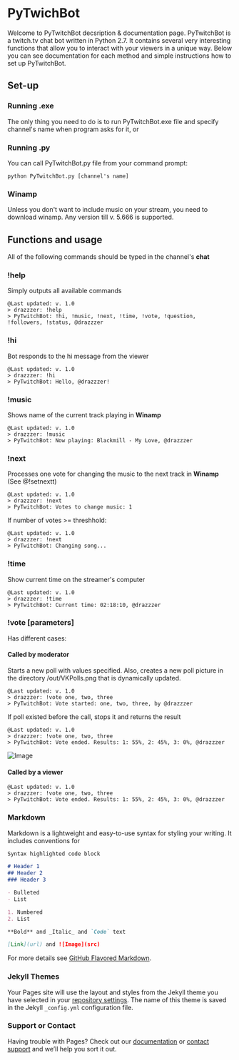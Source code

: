 # PyTwichBot

Welcome to PyTwitchBot decsription & documentation page.
PyTwitchBot is a twitch.tv chat bot written in Python 2.7. It contains several very interesting functions that allow you to interact with your viewers in a unique way. Below you can see documentation for each method and simple instructions how to set up PyTwitchBot.

## Set-up
### Running .exe
The only thing you need to do is to run PyTwitchBot.exe file and specify channel's name when program asks for it, or
### Running .py
You can call PyTwitchBot.py file from your command prompt:
```
python PyTwitchBot.py [channel's name]
```
### Winamp
Unless you don't want to include music on your stream, you need to download winamp. Any version till v. 5.666 is supported.

## Functions and usage
All of the following commands should be typed in the channel's **chat**
### !help
Simply outputs all available commands
```
@Last updated: v. 1.0
> drazzzer: !help
> PyTwitchBot: !hi, !music, !next, !time, !vote, !question, !followers, !status, @drazzzer
```
### !hi
Bot responds to the hi message from the viewer
```
@Last updated: v. 1.0
> drazzzer: !hi
> PyTwitchBot: Hello, @drazzzer!
```
### !music
Shows name of the current track playing in **Winamp**
```
@Last updated: v. 1.0
> drazzzer: !music
> PyTwitchBot: Now playing: Blackmill - My Love, @drazzzer
```
### !next
Processes one vote for changing the music to the next track in **Winamp**
(See @!setnextt)
```
@Last updated: v. 1.0
> drazzzer: !next
> PyTwitchBot: Votes to change music: 1
```
If number of votes >= threshhold:
```
@Last updated: v. 1.0
> drazzzer: !next
> PyTwitchBot: Changing song...
```

### !time
Show current time on the streamer's computer
```
@Last updated: v. 1.0
> drazzzer: !time
> PyTwitchBot: Current time: 02:18:10, @drazzzer
```

### !vote [parameters]
Has different cases:
#### Called by moderator
Starts a new poll with values specified.
Also, creates a new poll picture in the directory /out/VKPolls.png that is dynamically updated.
```
@Last updated: v. 1.0
> drazzzer: !vote one, two, three
> PyTwitchBot: Vote started: one, two, three, by @drazzzer
```
If poll existed before the call, stops it and returns the result
```
@Last updated: v. 1.0
> drazzzer: !vote one, two, three
> PyTwitchBot: Vote ended. Results: 1: 55%, 2: 45%, 3: 0%, @drazzzer
```
![Image](https://pp.vk.me/c636421/v636421947/40ecf/X0K8JeRg7xo.jpg)
#### Called by a viewer
```
@Last updated: v. 1.0
> drazzzer: !vote one, two, three
> PyTwitchBot: Vote ended. Results: 1: 55%, 2: 45%, 3: 0%, @drazzzer
```

### Markdown

Markdown is a lightweight and easy-to-use syntax for styling your writing. It includes conventions for

```markdown
Syntax highlighted code block

# Header 1
## Header 2
### Header 3

- Bulleted
- List

1. Numbered
2. List

**Bold** and _Italic_ and `Code` text

[Link](url) and ![Image](src)
```

For more details see [GitHub Flavored Markdown](https://guides.github.com/features/mastering-markdown/).

### Jekyll Themes

Your Pages site will use the layout and styles from the Jekyll theme you have selected in your [repository settings](https://github.com/dkubatko/PyTwitchBot/settings). The name of this theme is saved in the Jekyll `_config.yml` configuration file.

### Support or Contact

Having trouble with Pages? Check out our [documentation](https://help.github.com/categories/github-pages-basics/) or [contact support](https://github.com/contact) and we’ll help you sort it out.
